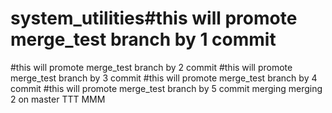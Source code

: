 # system_utilities#this will promote merge_test branch by 1 commit
#this will promote merge_test branch by 2 commit
#this will promote merge_test branch by 3 commit
#this will promote merge_test branch by 4 commit
#this will promote merge_test branch by 5 commit
merging
merging 2
on master
TTT
MMM
